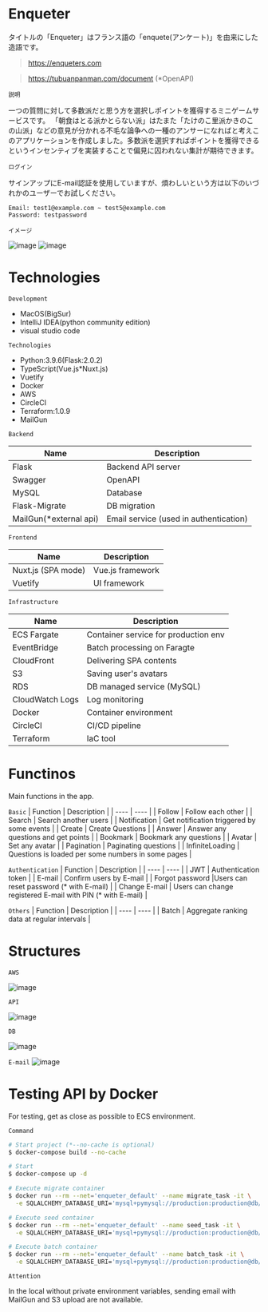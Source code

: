 # Enqueter
タイトルの「Enqueter」はフランス語の「enquete(アンケート)」を由来にした造語です。

> https://enqueters.com

> https://tubuanpanman.com/document (*OpenAPI)


`説明`

  一つの質問に対して多数派だと思う方を選択しポイントを獲得するミニゲームサービスです。
「朝食はとる派かとらない派」はたまた「たけのこ里派かきのこの山派」などの意見が分かれる不毛な論争への一種のアンサーになればと考えこのアプリケーションを作成しました。多数派を選択すればポイントを獲得できるというインセンティブを実装することで偏見に囚われない集計が期待できます。

`ログイン`

サインアップにE-mail認証を使用していますが、煩わしいという方は以下のいづれかのユーザーでお試しください。
```
Email: test1@example.com ~ test5@example.com
Password: testpassword 
```

`イメージ`

![image](images/sample-1.jpg)
![image](images/sample-2.png)


# Technologies

`Development`
* MacOS(BigSur)
* IntelliJ IDEA(python community edition)
* visual studio code

`Technologies`

* Python:3.9.6(Flask:2.0.2)
* TypeScript(Vue.js*Nuxt.js)
* Vuetify
* Docker
* AWS
* CircleCI
* Terraform:1.0.9
* MailGun

`Backend`

|  Name  |  Description  |
| ---- | ---- |
|  Flask  | Backend API server |
|  Swagger  | OpenAPI |
|  MySQL  | Database  |
|  Flask-Migrate  | DB migration  |
|  MailGun(*external api)  | Email service (used in authentication)  |

`Frontend`

|  Name  |  Description  |
| ---- | ---- |
|  Nuxt.js (SPA mode)  | Vue.js framework  |
|  Vuetify  | UI framework |

`Infrastructure`

|  Name  |  Description  |
| ---- | ---- |
|  ECS Fargate  | Container service for production env |
|  EventBridge | Batch processing on Faragte  |
|  CloudFront  | Delivering SPA contents  |
|  S3  | Saving user's avatars|
|  RDS  | DB managed service (MySQL)  |
|  CloudWatch Logs  | Log monitoring  |
|  Docker  | Container environment |
|  CircleCI  | CI/CD pipeline |
|  Terraform  | IaC tool |

# Functinos
Main functions in the app.

`Basic`
| Function | Description |
| ---- | ---- |
| Follow | Follow each other |
| Search | Search another users |
| Notification | Get notification triggered by some events |
|  Create | Create Questions |
|  Answer | Answer any questions and get points |
|  Bookmark | Bookmark any questions |
|  Avatar | Set any avatar |
|  Pagination | Paginating questions |
|  InfiniteLoading | Questions is loaded per some numbers in some pages |

`Authentication`
|  Function  |  Description  |
| ---- | ---- |
| JWT | Authentication token |
| E-mail | Confirm users by E-mail |
| Forgot password |Users can reset password (* with E-mail) |
| Change E-mail | Users can change registered E-mail with PIN (* with E-mail) |

`Others`
|  Function  |  Description  |
| ---- | ---- |
| Batch | Aggregate ranking data at regular intervals |

# Structures

`AWS`

![image](images/aws-structure.png)

`API`

![image](images/api-structure.png)

`DB`

![image](images/db-structure.png)

`E-mail`
![image](images/email-sample.png)



# Testing API by Docker

For testing, get as close as possible to ECS environment.

`Command`

```bash
# Start project (*--no-cache is optional)
$ docker-compose build --no-cache

# Start
$ docker-compose up -d

# Execute migrate container 
$ docker run --rm --net='enqueter_default' --name migrate_task -it \
  -e SQLALCHEMY_DATABASE_URI='mysql+pymysql://production:production@db/production?charset=utf8mb4' enqueter_api flask db upgrade

# Execute seed container 
$ docker run --rm --net='enqueter_default' --name seed_task -it \
  -e SQLALCHEMY_DATABASE_URI='mysql+pymysql://production:production@db/production?charset=utf8mb4' enqueter_api sh shell/seed.sh

# Execute batch container
$ docker run --rm --net='enqueter_default' --name batch_task -it \
  -e SQLALCHEMY_DATABASE_URI='mysql+pymysql://production:production@db/production?charset=utf8mb4' enqueter_api sh shell/batch.sh
```

`Attention`

In the local without private environment variables, sending email with MailGun and S3 upload are not available.